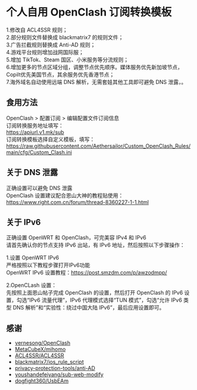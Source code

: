 # 个人自用 OpenClash 订阅转换模板

1.修改自 ACL4SSR 规则；  
2.部分规则文件替换成 blackmatrix7 的规则文件；  
3.广告拦截规则替换成 Anti-AD 规则；  
4.游戏平台规则增加战网国际服；     
5.增加 TikTok、Steam 国区、小米服务等分流规则；  
6.增加更多的节点区域分组，调整节点优先顺序。媒体服务优先新加坡节点，Copilt优先美国节点，其余服务优先香港节点；  
7.海外域名自动使用远端 DNS 解析，无需套娃其他工具即可避免 DNS 泄露，。 


## 食用方法  
OpenClash > 配置订阅 > 编辑配置文件订阅信息  
订阅转换服务地址填写：  
https://apiurl.v1.mk/sub  
订阅转换模板选择自定义模板，填写：  
https://raw.githubusercontent.com/Aethersailor/Custom_OpenClash_Rules/main/cfg/Custom_Clash.ini  

## 关于 DNS 泄露  
正确设置可以避免 DNS 泄露  
OpenClash 设置建议配合恩山大神的教程贴使用：https://www.right.com.cn/forum/thread-8360227-1-1.html

## 关于 IPv6  
正确设置 OpenWRT 和 OpenClash，可完美容 IPv4 和 IPv6  
请首先确认你的节点支持 IPv6 出站，有 IPv6 地址，然后按照以下步骤操作：  

1.设置 OpenWRT IPv6  
严格按照以下教程步骤打开IPv6功能  
OpenWRT IPv6 设置教程：https://post.smzdm.com/p/awzodmpp/  

2.OpenCLash 设置：  
先按照上面恩山帖子完成 OpenClash 的设置，然后打开 OpenClash 的 IPv6 设置，勾选“IPv6 流量代理”，IPv6 代理模式选择“TUN 模式”，勾选“允许 IPv6 类型 DNS 解析”和“实验性：绕过中国大陆 IPv6”，最后应用设置即可。  

## 感谢  
- [vernesong/OpenClash](https://github.com/vernesong/OpenClash)
- [MetaCubeX/mihomo](https://github.com/MetaCubeX/mihomo)
- [ACL4SSR/ACL4SSR](https://github.com/ACL4SSR/ACL4SSR)
- [blackmatrix7/ios_rule_script](https://github.com/blackmatrix7/ios_rule_script)
- [privacy-protection-tools/anti-AD](https://github.com/privacy-protection-tools/anti-AD)
- [youshandefeiyang/sub-web-modify](https://github.com/youshandefeiyang/sub-web-modify)
- [dogfight360/UsbEAm](https://github.com/dogfight360/UsbEAm)
